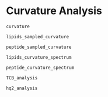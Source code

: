 # Curvature Analysis

```@docs
curvature
```

```@docs
lipids_sampled_curvature
```

```@docs
peptide_sampled_curvature
```

```@docs
lipids_curvature_spectrum
```

```@docs
peptide_curvature_spectrum
```

```@docs
TCB_analysis
```

```@docs
hq2_analysis
```

